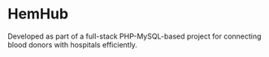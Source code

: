# HemHub
Developed as part of a full-stack PHP-MySQL-based project for connecting blood donors with hospitals efficiently.
